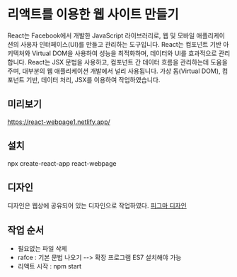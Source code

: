 # 리액트를 이용한 웹 사이트 만들기
React는 Facebook에서 개발한 JavaScript 라이브러리로, 웹 및 모바일 애플리케이션의 사용자 인터페이스(UI)를 만들고 관리하는 도구입니다. React는 컴포넌트 기반 아키텍처와 Virtual DOM을 사용하여 성능을 최적화하며, 데이터와 UI를 효과적으로 관리합니다. React는 JSX 문법을 사용하고, 컴포넌트 간 데이터 흐름을 관리하는데 도움을 주며, 대부분의 웹 애플리케이션 개발에서 널리 사용됩니다.
가상 돔(Virtual DOM), 컴포넌트 기반, 데이터 처리, JSX를 이용하여 작업하였습니다.

## 미리보기
https://react-webpage1.netlify.app/

## 설치
npx create-react-app react-webpage

## 디자인 
디자인은 웹상에 공유되어 있는 디자인으로 작업하였다.
[피그마 디자인](https://www.figma.com/file/JUh0IT4K6ANyVGwgWRcxyf/Untitled?type=design&node-id=0-1&mode=design)

## 작업 순서
- 필요없는 파일 삭제
- rafce : 기본 문법 나오기 --> 확장 프로그램 ES7 설치해야 가능
- 리액트 시작 : npm start
